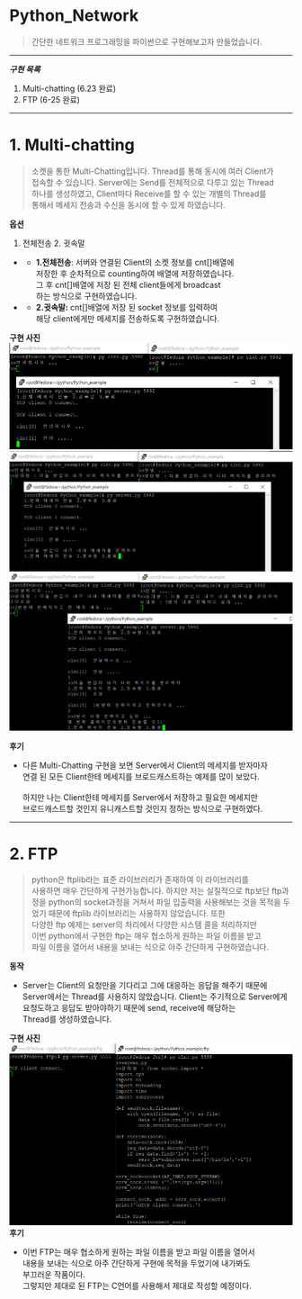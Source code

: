 # Python_Network
> 간단한 네트워크 프로그래밍을 파이썬으로 구현해보고자 만들었습니다.
---
***구현 목록***
1. Multi-chatting (6.23 완료) 
2. FTP (6-25 완료)
  --- 
# 1. Multi-chatting
> 소켓을 통한 Multi-Chatting입니다. Thread를 통해 동시에 여러 Client가 </br>접속할 수 있습니다. Server에는 Send를 전체적으로 다루고 있는 Thread </br>하나를 생성하였고, Client마다 Receive를 할 수 있는 개별의 Thread를 </br>통해서 메세지 전송과 수신을 동시에 할 수 있게 하였습니다.

**옵션**
1. 전체전송 2. 귓속말

* *  **1.전체전송**: 서버와 연결된 Client의 소켓 정보를 cnt[]배열에</br> 저장한 후 순차적으로 counting하여 배열에 저장하였습니다.</br> 그 후 cnt[]배열에 저장 된 전체 client들에게 broadcast</br>하는 방식으로 구현하였습니다.

* * **2.귓속말:** cnt[]배열에 저장 된 socket 정보를 입력하여 </br>해당 client에게만 메세지를 전송하도록 구현하였습니다.

**구현 사진**
![Alt text](image-6.png)
![Alt text](image-7.png)
![Alt text](image-8.png)

**후기**
* 다른 Multi-Chatting 구현을 보면 Server에서 Client의 메세지를 받자마자</br> 연결 된 모든 Client한테 메세지를 브로드캐스트하는 예제를 많이 보았다.</br>       
하지만 나는 Client한테 메세지를 Server에서 저장하고 필요한 메세지만 </br>브로드캐스트할 것인지 유니캐스트할 것인지 정하는 방식으로 구현하였다.

---
# 2. FTP

>python은 ftplib라는 표준 라이브러리가 존재하여 이 라이브러리를 </br>사용하면 매우 간단하게 구현가능합니다. 하지만 저는 실질적으로 ftp보단 ftp과정을 python의 socket과정을 거쳐서 파일 입출력을 사용해보는 것을 목적을 두었기 때문에 ftplib 라이브러리는 사용하지 않았습니다. 또한 </br>다양한 ftp 예제는 server의 처리에서 다양한 시스템 콜을 처리하지만 </br>이번 python에서 구현한 ftp는 매우 협소하게 원하는 파일 이름을 받고 </br>파일 이름을 열어서 내용을 보내는 식으로 아주 간단하게 구현하였습니다.

**동작**
* Server는 Client의 요청만을 기다리고 그에 대응하는 응답을 해주기 때문에 Server에서는 Thread를 사용하지 않았습니다. Client는 주기적으로 Server에게 요청도하고 응답도 받아야하기 때문에 send, receive에 해당하는</br>Thread를 생성하였습니다.

**구현 사진**
![Alt text](image-9.png)
**후기**
* 이번 FTP는  매우 협소하게 원하는 파일 이름을 받고 파일 이름을 열어서 </br>내용을 보내는 식으로 아주 간단하게 구현에 목적을 두었기에 내가봐도 </br>부끄러운 작품이다. </br>그렇지만 제대로 된 FTP는 C언어를 사용해서 제대로 작성할 예정이다.
